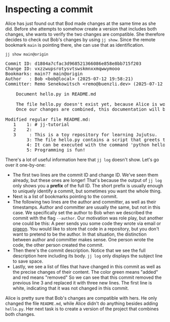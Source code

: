 # Inspecting a commit

Alice has just found out that Bod made changes at the same time as she did.
Before she attempts to somehow create a version that includes both changes, she wants to verify the two changes are compatible.
She therefore decides to check out Bob's changes by using `jj show`.
Since the remote bookmark `main` is pointing there, she can use that as identification.

```
jj show main@origin
```

<!-- generated by aha script -->
<pre class="aha">
Commit ID: <span class="blue ">d1804a7cfac3d968521366086e858e8bb715f203</span>
Change ID: <span class="purple ">vxzzwupsrotysvtswskmnxxmqwwymooo</span>
Bookmarks: <span class="purple ">main??</span> <span class="purple ">main@origin</span>
Author   : <span class="yellow ">Bob</span> &lt;<span class="yellow ">bob@local</span>&gt; (<span class="cyan ">2025-07-12 19:58:21</span>)
Committer: <span class="yellow ">Remo Senekowitsch</span> &lt;<span class="yellow ">remo@buenzli.dev</span>&gt; (<span class="cyan ">2025-07-12 19:58:21</span>)

    Document hello.py in README.md

    The file hello.py doesn't exist yet, because Alice is working on that.
    Once our changes are combined, this documentation will be accurate.

<span class="yellow ">Modified regular file README.md:</span>
<span class="red ">   1</span> <span class="green ">   1</span>: # jj-tutorial
<span class="red ">   2</span> <span class="green ">   2</span>: 
<span class="red ">   3</span>     : <span class="underline "></span><span class="underline red ">This</span><span class="red "> </span><span class="underline red ">is</span><span class="red "> a </span><span class="underline red ">toy</span><span class="red "> </span><span class="underline red ">repository</span><span class="red "> </span><span class="underline red ">for</span><span class="red "> </span><span class="underline red ">learning</span><span class="red "> </span><span class="underline red ">Jujutsu</span><span class="red ">.</span>
     <span class="green ">   3</span>: <span class="underline "></span><span class="underline green ">The</span><span class="green "> </span><span class="underline green ">file</span><span class="green "> </span><span class="underline green ">hello.py contains </span><span class="green ">a </span><span class="underline green ">script</span><span class="green "> </span><span class="underline green ">that</span><span class="green "> </span><span class="underline green ">greets</span><span class="green "> </span><span class="underline green ">the</span><span class="green "> </span><span class="underline green ">world</span><span class="green ">.</span>
     <span class="green ">   4</span>: <span class="underline "></span><span class="underline green ">It can be executed with the command 'python hello.py'.</span><span class="green "></span>
     <span class="green ">   5</span>: <span class="underline "></span><span class="underline green ">Programming is fun!</span><span class="green "></span>
</pre>

There's a lot of useful information here that `jj log` doesn't show.
Let's go over it one-by-one:
- The first two lines are the commit ID and change ID.
  We've seen them already, but these ones are longer!
  That's because the output of `jj log` only shows you a **prefix** of the full ID.
  The short prefix is usually enough to uniquely identify a commit, but sometimes you want the whole thing.
- Next is a list of bookmarks pointing to the commit.
- The following two lines are the author and committer, as well as their timestamps.
  Author and committer are usually the same, but not in this case.
  We specifically set the author to Bob when we described the commit with the flag `--author`.
  Our motivation was role play, but another one could be this:
  A peer sends you some code they wrote via email or [pigeon](https://en.wikipedia.org/wiki/Homing_pigeon).
  You would like to store that code in a repository, but you don't want to pretend to be the author.
  In that situation, the distinction between author and committer makes sense.
  One person wrote the code, the other person created the commit.
- Then there's the commit description.
  Notice that we see the full description here including its body.
  `jj log` only displays the subject line to save space.
- Lastly, we see a list of files that have changed in this commit as well as the precise changes of their content.
  The color green means "added" and red means "removed"
  So we can see that this commit removed the previous line 3 and replaced it with three new lines.
  The first line is white, indicating that it was not changed in this commit.

Alice is pretty sure that Bob's changes are compatible with hers.
He only changed the file `README.md`, while Alice didn't do anything besides adding `hello.py`.
Her next task is to create a version of the project that combines both changes.
